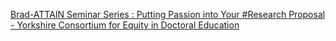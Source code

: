 [Brad-ATTAIN Seminar Series : Putting Passion into Your #Research Proposal - Yorkshire Consortium for Equity in Doctoral Education ](https://qi.tc/qi/9494)